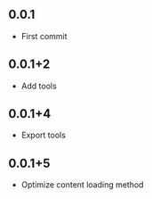 ## 0.0.1

* First commit

## 0.0.1+2

* Add tools

## 0.0.1+4

* Export tools

## 0.0.1+5

* Optimize content loading method